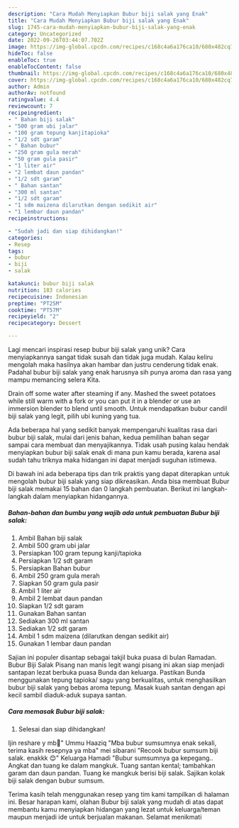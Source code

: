```yaml
---
description: "Cara Mudah Menyiapkan Bubur biji salak yang Enak"
title: "Cara Mudah Menyiapkan Bubur biji salak yang Enak"
slug: 1745-cara-mudah-menyiapkan-bubur-biji-salak-yang-enak
category: Uncategorized
date: 2022-09-26T03:44:07.702Z
image: https://img-global.cpcdn.com/recipes/c168c4a6a176ca10/680x482cq70/bubur-biji-salak-foto-resep-utama.jpg
hideToc: false
enableToc: true
enableTocContent: false
thumbnail: https://img-global.cpcdn.com/recipes/c168c4a6a176ca10/680x482cq70/bubur-biji-salak-foto-resep-utama.jpg
cover: https://img-global.cpcdn.com/recipes/c168c4a6a176ca10/680x482cq70/bubur-biji-salak-foto-resep-utama.jpg
author: Admin
authorAv: notfound
ratingvalue: 4.4
reviewcount: 7
recipeingredient:
- " Bahan biji salak"
- "500 gram ubi jalar"
- "100 gram tepung kanjitapioka"
- "1/2 sdt garam"
- " Bahan bubur"
- "250 gram gula merah"
- "50 gram gula pasir"
- "1 liter air"
- "2 lembat daun pandan"
- "1/2 sdt garam"
- " Bahan santan"
- "300 ml santan"
- "1/2 sdt garam"
- "1 sdm maizena dilarutkan dengan sedikit air"
- "1 lembar daun pandan"
recipeinstructions:

- "Sudah jadi dan siap dihidangkan!"
categories:
- Resep
tags:
- bubur
- biji
- salak

katakunci: bubur biji salak 
nutrition: 183 calories
recipecuisine: Indonesian
preptime: "PT25M"
cooktime: "PT57M"
recipeyield: "2"
recipecategory: Dessert

---
```





Lagi mencari inspirasi resep bubur biji salak yang unik? Cara menyiapkannya sangat tidak susah dan tidak juga mudah. Kalau keliru mengolah maka hasilnya akan hambar dan justru cenderung tidak enak. Padahal bubur biji salak yang enak harusnya sih punya aroma dan rasa yang mampu memancing selera Kita.





Drain off some water after steaming if any. Mashed the sweet potatoes while still warm with a fork or you can put it in a blender or use an immersion blender to blend until smooth. Untuk mendapatkan bubur candil biji salak yang legit, pilih ubi kuning yang tua.

Ada beberapa hal yang sedikit banyak mempengaruhi kualitas rasa dari bubur biji salak, mulai dari jenis bahan, kedua pemilihan bahan segar sampai cara membuat dan menyajikannya. Tidak usah pusing kalau hendak menyiapkan bubur biji salak enak di mana pun kamu berada, karena asal sudah tahu triknya maka hidangan ini dapat menjadi suguhan istimewa.






Di bawah ini ada beberapa tips dan trik praktis yang dapat diterapkan untuk mengolah bubur biji salak yang siap dikreasikan. Anda bisa membuat Bubur biji salak memakai 15 bahan dan 0 langkah pembuatan. Berikut ini langkah-langkah dalam menyiapkan hidangannya.

<!--inarticleads1-->

##### Bahan-bahan dan bumbu yang wajib ada untuk pembuatan Bubur biji salak:

1. Ambil  Bahan biji salak
1. Ambil 500 gram ubi jalar
1. Persiapkan 100 gram tepung kanji/tapioka
1. Persiapkan 1/2 sdt garam
1. Persiapkan  Bahan bubur
1. Ambil 250 gram gula merah
1. Siapkan 50 gram gula pasir
1. Ambil 1 liter air
1. Ambil 2 lembat daun pandan
1. Siapkan 1/2 sdt garam
1. Gunakan  Bahan santan
1. Sediakan 300 ml santan
1. Sediakan 1/2 sdt garam
1. Ambil 1 sdm maizena (dilarutkan dengan sedikit air)
1. Gunakan 1 lembar daun pandan


Sajian ini populer disantap sebagai takjil buka puasa di bulan Ramadan. Bubur Biji Salak Pisang nan manis legit wangi pisang ini akan siap menjadi santapan lezat berbuka puasa Bunda dan keluarga. Pastikan Bunda menggunakan tepung tapioka/ sagu yang berkualitas, untuk menghasilkan bubur biji salak yang bebas aroma tepung. Masak kuah santan dengan api kecil sambil diaduk-aduk supaya santan. 

<!--inarticleads2-->

##### Cara memasak Bubur biji salak:


1. Selesai dan siap dihidangkan!

Ijin reshare y mb💜&#34; Ummu Haaziq &#34;Mba bubur sumsumnya enak sekali, terima kasih resepnya ya mba&#34; mei sibarani &#34;Recook bubur sumsum biji salak. enakkk 😊&#34; Keluarga Hamadi &#34;Bubur sumsumnya ga kepegang.. Angkat dan tuang ke dalam mangkuk. Tuang santan kental; tambahkan garam dan daun pandan. Tuang ke mangkuk berisi biji salak. Sajikan kolak biji salak dengan bubur sumsum. 

Terima kasih telah menggunakan resep yang tim kami tampilkan di halaman ini. Besar harapan kami, olahan Bubur biji salak yang mudah di atas dapat membantu kamu menyiapkan hidangan yang lezat untuk keluarga/teman maupun menjadi ide untuk berjualan makanan. Selamat menikmati

